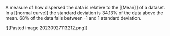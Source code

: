 A measure of how dispersed the data is relative to the [[Mean]] of a dataset. In a [[normal curve]] the standard deviation is 34.13% of the data above the mean. 68% of the data falls between -1 and 1 standard deviation.

![[Pasted image 20230927113212.png]]